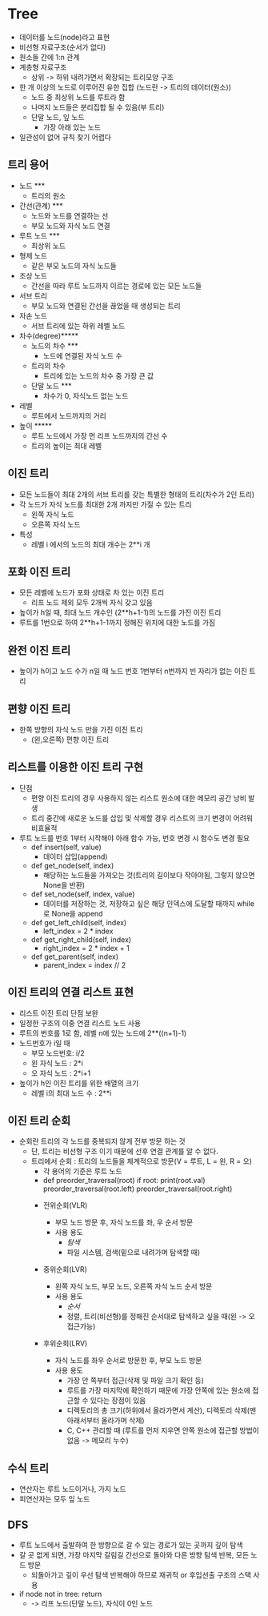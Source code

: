 # Tree
- 데이터를 노드(node)라고 표현
- 비선형 자료구조(순서가 없다)
- 원소들 간에 1:n 관계
- 계층형 자료구조
    * 상위 -> 하위 내려가면서 확장되는 트리모양 구조
- 한 개 이상의 노드로 이루어진 유한 집합 (노드란 -> 트리의 데이터(원소))
    * 노드 중 최상위 노드를 루트라 함
    * 나머지 노드들은 분리집합 될 수 있음(부 트리)
    * 단말 노드, 잎 노드
        * 가장 아래 있는 노드
- 일관성이 없어 규칙 찾기 어렵다

## 트리 용어
- 노드 ***
    * 트리의 원소
- 간선(관계) ***
    * 노드와 노드를 연결하는 선
    * 부모 노드와 자식 노드 연결
- 루트 노드 ***
    * 최상위 노드
- 형제 노드
    * 같은 부모 노드의 자식 노드들
- 조상 노드
    * 간선을 따라 루트 노드까지 이르는 경로에 있는 모든 노드들
- 서브 트리
    * 부모 노드와 연결된 간선을 끊었을 때 생성되는 트리
- 자손 노드
    * 서브 트리에 있는 하위 레벨 노드
- 차수(degree)*****
    * 노드의 차수 ***
        * 노드에 연결된 자식 노드 수
    * 트리의 차수
        * 트리에 있는 노드의 차수 중 가장 큰 값
    * 단말 노드 ***
        * 차수가 0, 자식노드 없는 노드
- 레벨
    * 루트에서 노드까지의 거리
- 높이 *****
    * 루트 노드에서 가장 먼 리프 노드까지의 간선 수
    * 트리의 높이는 최대 레벨


## 이진 트리
- 모든 노드들이 최대 2개의 서브 트리를 갖는 특별한 형태의 트리(차수가 2인 트리)
- 각 노드가 자식 노드를 최대한 2개 까지만 가질 수 있는 트리
    * 왼쪽 자식 노드
    * 오른쪽 자식 노드
- 특성
    * 레벨 i 에서의 노드의 최대 개수는 2**i 개


## 포화 이진 트리
- 모든 레벨에 노드가 포화 상태로 차 있는 이진 트리
    * 리프 노드 제외 모두 2개씩 자식 갖고 있음
- 높이가 h일 때, 최대 노드 개수인 (2**h+1-1)의 노드를 가진 이진 트리
- 루트를 1번으로 하여 2**h+1-1까지 정해진 위치에 대한 노드를 가짐


## 완전 이진 트리
- 높이가 h이고 노드 수가 n일 때 노드 번호 1번부터 n번까지 빈 자리가 없는 이진 트리 


## 편향 이진 트리
- 한쪽 방향의 자식 노드 만을 가진 이진 트리
    * (왼,오른쪽) 편향 이진 트리


## 리스트를 이용한 이진 트리 구현
- 단점
    * 편향 이진 트리의 경우 사용하지 않는 리스트 원소에 대한 메모리 공간 낭비 발생
    * 트리 중간에 새로운 노드를 삽입 및 삭제할 경우 리스트의 크기 변경이 어려워 비효율적
- 루트 노드를 번호 1부터 시작해야 아래 함수 가능, 번호 변경 시 함수도 변경 필요
    - def insert(self, value)
        * 데이터 삽입(append)
    - def get_node(self, index)
        * 해당하는 노드들을 가져오는 것(트리의 길이보다 작아야됨, 그렇지 않으면 None을 반환)
    - def set_node(self, index, value)
        * 데이터를 저장하는 것, 저장하고 싶은 해당 인덱스에 도달할 때까지 while로 None을 append
    - def get_left_child(self, index)
        * left_index = 2 * index
    - def get_right_child(self, index)
        * right_index = 2 * index + 1
    - def get_parent(self, index)
        * parent_index = index // 2


## 이진 트리의 연결 리스트 표현
- 리스트 이진 트리 단점 보완
- 일정한 구조의 이중 연결 리스트 노드 사용
- 루트의 번호를 1로 함, 레벨 n에 있는 노드에 2**((n+1)-1)
- 노드번호가 i일 때
    * 부모 노드번호: i/2
    * 왼 자식 노드 : 2*i
    * 오 자식 노드 : 2*i+1
- 높이가 h인 이진 트리를 위한 배열의 크기
    * 레벨 i의 최대 노드 수 : 2**i

    
## 이진 트리 순회
- 순회란 트리의 각 노드를 중복되지 않게 전부 방문 하는 것
    * 단, 트리는 비선형 구조 이기 때문에 선후 연결 관계를 알 수 없다.
    * 트리에서 순회 : 트리의 노드들을 체계적으로 방문(V = 루트, L = 왼, R = 오)
        * 각 용어의 기준은 루트 노드
        * def preorder_traversal(root)
            if root:
                print(root.val)
                preorder_traversal(root.left)
                preorder_traversal(root.right)
        - 전위순회(VLR)
            * 부모 노드 방문 후, 자식 노드를 좌, 우 순서 방문
            * 사용 용도
                * *탐색*
                * 파일 시스템, 검색(밑으로 내려가며 탐색할 때)

        - 중위순회(LVR)
            * 왼쪽 자식 노드, 부모 노드, 오른쪽 자식 노드 순서 방문
            * 사용 용도
                * *순서*
                * 정렬, 트리(비선형)를 정해진 순서대로 탐색하고 싶을 때(왼 -> 오 접근가능)
        - 후위순회(LRV)
            * 자식 노드를 좌우 순서로 방문한 후, 부모 노드 방문
            * 사용 용도
                * 가장 안 쪽부터 접근(삭제 및 파일 크기 확인 등)
                * 루트를 가장 마지막에 확인하기 때문에 가장 안쪽에 있는 원소에 접근할 수 있다는 장점이 있음
                * 디렉토리의 총 크기(하위에서 올라가면서 계산), 디렉토리 삭제(맨 아래서부터 올라가며 삭제)
                * C, C++ 관리할 때 (루트를 먼저 지우면 안쪽 원소에 접근할 방법이 없음 -> 메모리 누수)


## 수식 트리
- 연산자는 루트 노드이거나, 가지 노드
- 피연산자는 모두 잎 노드


## DFS
- 루트 노드에서 출발하여 한 방향으로 갈 수 있는 경로가 있는 곳까지 깊이 탐색
- 갈 곳 없게 되면, 가장 마지막 갈림길 간선으로 돌아와 다른 방향 탐색 반복, 모든 노드 방문
    * 되돌아가고 깊이 우선 탐색 반복해야 하므로 재귀적 or 후입선출 구조의 스택 사용 
- if node not in tree:
    return
    * -> 리프 노드(단말 노드), 자식이 0인 노드
